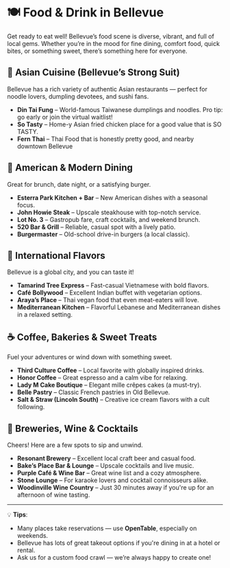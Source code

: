 # 🍽️ Food & Drink in Bellevue

Get ready to eat well! Bellevue’s food scene is diverse, vibrant, and full of local gems. Whether you’re in the mood for fine dining, comfort food, quick bites, or something sweet, there’s something here for everyone.

## 🥢 Asian Cuisine (Bellevue’s Strong Suit)

Bellevue has a rich variety of authentic Asian restaurants — perfect for noodle lovers, dumpling devotees, and sushi fans.

- **Din Tai Fung** – World-famous Taiwanese dumplings and noodles. Pro tip: go early or join the virtual waitlist!
- **So Tasty** – Home-y Asian fried chicken place for a good value that is SO TASTY.
- **Fern Thai** – Thai Food that is honestly pretty good, and nearby downtown Bellevue
## 🍔 American & Modern Dining

Great for brunch, date night, or a satisfying burger.

- **Esterra Park Kitchen + Bar** – New American dishes with a seasonal focus.
- **John Howie Steak** – Upscale steakhouse with top-notch service.
- **Lot No. 3** – Gastropub fare, craft cocktails, and weekend brunch.
- **520 Bar & Grill** – Reliable, casual spot with a lively patio.
- **Burgermaster** – Old-school drive-in burgers (a local classic).

## 🌮 International Flavors

Bellevue is a global city, and you can taste it!

- **Tamarind Tree Express** – Fast-casual Vietnamese with bold flavors.
- **Café Bollywood** – Excellent Indian buffet with vegetarian options.
- **Araya’s Place** – Thai vegan food that even meat-eaters will love.
- **Mediterranean Kitchen** – Flavorful Lebanese and Mediterranean dishes in a relaxed setting.

## ☕ Coffee, Bakeries & Sweet Treats

Fuel your adventures or wind down with something sweet.

- **Third Culture Coffee** – Local favorite with globally inspired drinks.
- **Honor Coffee** – Great espresso and a calm vibe for relaxing.
- **Lady M Cake Boutique** – Elegant mille crêpes cakes (a must-try).
- **Belle Pastry** – Classic French pastries in Old Bellevue.
- **Salt & Straw (Lincoln South)** – Creative ice cream flavors with a cult following.

## 🍻 Breweries, Wine & Cocktails

Cheers! Here are a few spots to sip and unwind.

- **Resonant Brewery** – Excellent local craft beer and casual food.
- **Bake’s Place Bar & Lounge** – Upscale cocktails and live music.
- **Purple Café & Wine Bar** – Great wine list and a cozy atmosphere.
- **Stone Lounge** – For karaoke lovers and cocktail connoisseurs alike.
- **Woodinville Wine Country** – Just 30 minutes away if you're up for an afternoon of wine tasting.

---

💡 **Tips**:
- Many places take reservations — use **OpenTable**, especially on weekends.
- Bellevue has lots of great takeout options if you're dining in at a hotel or rental.
- Ask us for a custom food crawl — we’re always happy to create one!

